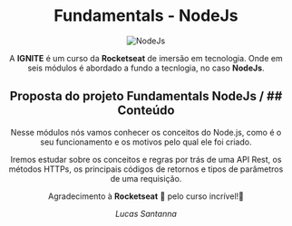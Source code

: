 <div align="center">

# Fundamentals - NodeJs

![NodeJs](https://img.shields.io/badge/-Nodejs-339933?style=flat-square&logo=Node.js&logoColor=white "Node.js")

A **IGNITE** é um curso da **Rocketseat** de imersão em tecnologia. Onde em seis módulos é abordado a fundo a tecnlogia, no caso **NodeJs**.

## Proposta do projeto Fundamentals NodeJs / ## Conteúdo

Nesse módulos nós vamos conhecer os conceitos do Node.js, como é o seu funcionamento e os motivos pelo qual ele foi criado.

Iremos estudar sobre os conceitos e regras por trás de uma API Rest, os métodos HTTPs, os principais códigos de retornos e tipos de parâmetros de uma requisição.

Agradecimento à **Rocketseat** 🚀 pelo curso incrível!💜

_Lucas Santanna_

